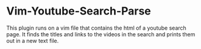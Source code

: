 # Vim-Youtube-Search-Parse
This plugin runs on a vim file that contains the html of a youtube search page. It finds the titles and links to the videos in the search and prints them out in a new text file.

